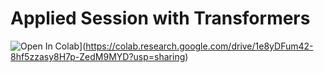 Applied Session with Transformers
=======================

![Open In Colab](https://colab.research.google.com/assets/colab-badge.svg)](https://colab.research.google.com/drive/1e8yDFum42-8hf5zzasy8H7p-ZedM9MYD?usp=sharing)